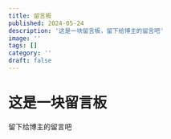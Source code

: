 ```yaml
---
title: 留言板
published: 2024-05-24
description: '这是一块留言板，留下给博主的留言吧'
image: ''
tags: []
category: ''
draft: false 
---
```


# 这是一块留言板

留下给博主的留言吧
